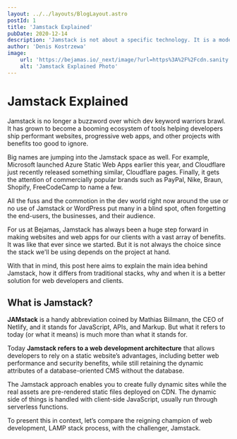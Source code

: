 ```yaml
---
layout: ../../layouts/BlogLayout.astro
postId: 1
title: 'Jamstack Explained'
pubDate: 2020-12-14
description: 'Jamstack is not about a specific technology. It is a modern web development architecture that emphasizes the use of CDNs and decoupling services.'
author: 'Denis Kostrzewa'
image:
    url: 'https://bejamas.io/_next/image/?url=https%3A%2F%2Fcdn.sanity.io%2Fimages%2Flxs6x7jp%2Fproduction%2Ff5acd6571d421aa2b341f29aa3e5c8c22421d492-890x890.jpg&w=640&q=75' 
    alt: 'Jamstack Explained Photo'
---
```

# Jamstack Explained

Jamstack is no longer a buzzword over which dev keyword warriors brawl. It has grown to become a booming ecosystem of tools helping developers ship performant websites, progressive web apps, and other projects with benefits too good to ignore.

Big names are jumping into the Jamstack space as well. For example, Microsoft launched Azure Static Web Apps earlier this year, and Cloudflare just recently released something similar, Cloudflare pages. Finally, it gets the attention of commercially popular brands such as PayPal, Nike, Braun, Shopify, FreeCodeCamp to name a few.

All the fuss and the commotion in the dev world right now around the use or no use of Jamstack or WordPress put many in a blind spot, often forgetting the end-users, the businesses, and their audience.

For us at Bejamas, Jamstack has always been a huge step forward in making websites and web apps for our clients with a vast array of benefits. It was like that ever since we started. But it is not always the choice since the stack we'll be using depends on the project at hand.

With that in mind, this post here aims to explain the main idea behind Jamstack, how it differs from traditional stacks, why and when it is a better solution for web developers and clients.

## What is Jamstack?
**JAMstack** is a handy abbreviation coined by Mathias Biilmann, the CEO of Netlify, and it stands for JavaScript, APIs, and Markup. But what it refers to today (or what it means) is much more than what it stands for.

Today **Jamstack refers to a web development architecture** that allows developers to rely on a static website’s advantages, including better web performance and security benefits, while still retaining the dynamic attributes of a database-oriented CMS without the database.

The Jamstack approach enables you to create fully dynamic sites while the real assets are pre-rendered static files deployed on CDN. The dynamic side of things is handled with client-side JavaScript, usually run through serverless functions.

To present this in context, let’s compare the reigning champion of web development, LAMP stack process, with the challenger, Jamstack.